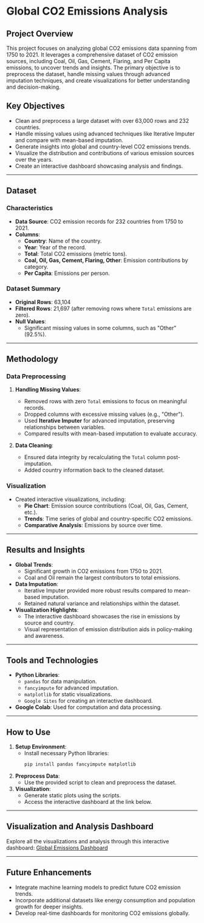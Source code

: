 # Global CO2 Emissions Analysis

## Project Overview
This project focuses on analyzing global CO2 emissions data spanning from 1750 to 2021. It leverages a comprehensive dataset of CO2 emission sources, including Coal, Oil, Gas, Cement, Flaring, and Per Capita emissions, to uncover trends and insights. The primary objective is to preprocess the dataset, handle missing values through advanced imputation techniques, and create visualizations for better understanding and decision-making.

## Key Objectives
- Clean and preprocess a large dataset with over 63,000 rows and 232 countries.
- Handle missing values using advanced techniques like Iterative Imputer and compare with mean-based imputation.
- Generate insights into global and country-level CO2 emissions trends.
- Visualize the distribution and contributions of various emission sources over the years.
- Create an interactive dashboard showcasing analysis and findings.

---

## Dataset
### Characteristics
- **Data Source**: CO2 emission records for 232 countries from 1750 to 2021.
- **Columns**:
  - **Country**: Name of the country.
  - **Year**: Year of the record.
  - **Total**: Total CO2 emissions (metric tons).
  - **Coal, Oil, Gas, Cement, Flaring, Other**: Emission contributions by category.
  - **Per Capita**: Emissions per person.

### Dataset Summary
- **Original Rows**: 63,104
- **Filtered Rows**: 21,697 (after removing rows where `Total` emissions are zero).
- **Null Values**:
  - Significant missing values in some columns, such as "Other" (92.5%).

---

## Methodology
### Data Preprocessing
1. **Handling Missing Values**:
   - Removed rows with zero `Total` emissions to focus on meaningful records.
   - Dropped columns with excessive missing values (e.g., "Other").
   - Used **Iterative Imputer** for advanced imputation, preserving relationships between variables.
   - Compared results with mean-based imputation to evaluate accuracy.

2. **Data Cleaning**:
   - Ensured data integrity by recalculating the `Total` column post-imputation.
   - Added country information back to the cleaned dataset.

### Visualization
- Created interactive visualizations, including:
  - **Pie Chart**: Emission source contributions (Coal, Oil, Gas, Cement, etc.).
  - **Trends**: Time series of global and country-specific CO2 emissions.
  - **Comparative Analysis**: Emissions by source over time.

---

## Results and Insights
- **Global Trends**:
  - Significant growth in CO2 emissions from 1750 to 2021.
  - Coal and Oil remain the largest contributors to total emissions.
- **Data Imputation**:
  - Iterative Imputer provided more robust results compared to mean-based imputation.
  - Retained natural variance and relationships within the dataset.
- **Visualization Highlights**:
  - The interactive dashboard showcases the rise in emissions by source and country.
  - Visual representation of emission distribution aids in policy-making and awareness.

---

## Tools and Technologies
- **Python Libraries**:
  - `pandas` for data manipulation.
  - `fancyimpute` for advanced imputation.
  - `matplotlib` for static visualizations.
  - `Google Sites` for creating an interactive dashboard.
- **Google Colab**: Used for computation and data processing.

---

## How to Use
1. **Setup Environment**:
   - Install necessary Python libraries:
     ```bash
     pip install pandas fancyimpute matplotlib
     ```
2. **Preprocess Data**:
   - Use the provided script to clean and preprocess the dataset.
3. **Visualization**:
   - Generate static plots using the scripts.
   - Access the interactive dashboard at the link below.

---

## Visualization and Analysis Dashboard
Explore all the visualizations and analysis through this interactive dashboard:
[Global Emissions Dashboard](https://sites.google.com/view/globalemissions/home)

---

## Future Enhancements
- Integrate machine learning models to predict future CO2 emission trends.
- Incorporate additional datasets like energy consumption and population growth for deeper insights.
- Develop real-time dashboards for monitoring CO2 emissions globally.

